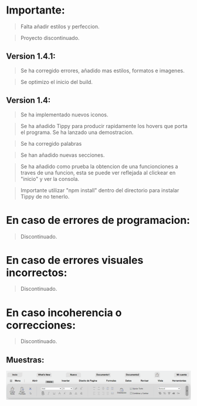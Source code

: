 # Importante:
> Falta añadir estilos y perfeccion.

> Proyecto discontinuado.

## Version 1.4.1:
> Se ha corregido errores, añadido mas estilos, formatos e imagenes.

> Se optimizo el inicio del build.

## Version 1.4:
> Se ha implementado nuevos iconos.

> Se ha añadido Tippy para producir rapidamente los hovers que porta el programa. Se ha lanzado una demostracion.

> Se ha corregido palabras

> Se han añadido nuevas secciones.

> Se ha añadido como prueba la obtencion de una funcionciones a traves de una funcion, esta se puede ver reflejada al clickear en "inicio" y ver la consola.


> Importante utilizar "npm install" dentro del directorio para instalar Tippy de no tenerlo.

# En caso de errores de programacion:
> Discontinuado.

# En caso de errores visuales incorrectos:
> Discontinuado.

# En caso incoherencia o correcciones:
> Discontinuado.


## Muestras:
<img src="/NoDownload/nav.png">
